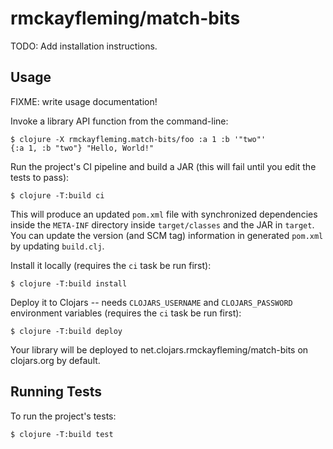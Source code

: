 # rmckayfleming/match-bits

TODO: Add installation instructions.

## Usage

FIXME: write usage documentation!

Invoke a library API function from the command-line:

    $ clojure -X rmckayfleming.match-bits/foo :a 1 :b '"two"'
    {:a 1, :b "two"} "Hello, World!"

Run the project's CI pipeline and build a JAR (this will fail until you edit the tests to pass):

    $ clojure -T:build ci

This will produce an updated `pom.xml` file with synchronized dependencies inside the `META-INF`
directory inside `target/classes` and the JAR in `target`. You can update the version (and SCM tag)
information in generated `pom.xml` by updating `build.clj`.

Install it locally (requires the `ci` task be run first):

    $ clojure -T:build install

Deploy it to Clojars -- needs `CLOJARS_USERNAME` and `CLOJARS_PASSWORD` environment
variables (requires the `ci` task be run first):

    $ clojure -T:build deploy

Your library will be deployed to net.clojars.rmckayfleming/match-bits on clojars.org by default.

## Running Tests

To run the project's tests:

```
$ clojure -T:build test
```
